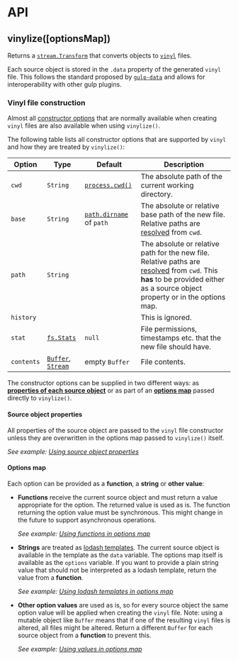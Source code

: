 # API

## vinylize([optionsMap])

Returns a [`stream.Transform`] that converts objects to [`vinyl`] files. 

Each source object is stored in the `.data` property of the generated `vinyl` file. This follows the standard proposed by [`gulp-data`] and allows for interoperability with other gulp plugins.


[`stream.Transform`]: https://nodejs.org/api/stream.html#stream_class_stream_transform
[`vinyl`]: https://npmjs.com/package/vinyl
[`gulp-data`]: https://npmjs.com/package/gulp-data


### Vinyl file construction

Almost all [constructor options] that are normally available when creating `vinyl` files are also available when using `vinylize()`. 

The following table lists all constructor options that are supported by `vinyl` and how they are treated by `vinylize()`:

| Option     | Type                   | Default                    | Description 
| ---------- | ---------------------- | -------------------------- | -------------------------------------------------------------------------------------------------------------------------------------------------------------------------------
| `cwd`      | `String`               | [`process.cwd()`]          | The absolute path of the current working directory.
| `base`     | `String`               | [`path.dirname`] of `path` | The absolute or relative base path of the new file. Relative paths are [resolved] from `cwd`.
| `path`     | `String`               |                            | The absolute or relative path for the new file. Relative paths are [resolved] from `cwd`. This **has** to be provided either as a source object property or in the options map.
| `history`  |                        |                            | This is ignored.
| `stat`     | [`fs.Stats`]           | `null`                     | File permissions, timestamps etc. that the new file should have.
| `contents` | [`Buffer`], [`Stream`] | empty `Buffer`             | File contents.

The constructor options can be supplied in two different ways: as [**properties of each source object**](#source-object-properties) or as part of an [**options map**](#options-map) passed directly to `vinylize()`.

[constructor options]: https://www.npmjs.com/package/vinyl#constructoroptions
[resolved]: https://nodejs.org/api/path.html#path_path_resolve_from_to
[`process.cwd()`]: https://nodejs.org/api/path.html#path_path_dirname_path
[`path.dirname`]: https://nodejs.org/api/path.html#path_path_dirname_path
[`fs.Stats`]: https://nodejs.org/api/fs.html#fs_class_fs_stats
[`Buffer`]: https://nodejs.org/api/buffer.html
[`Stream`]: https://nodejs.org/api/stream.html


#### Source object properties

All properties of the source object are passed to the `vinyl` file constructor unless they are overwritten in the options map passed to `vinylize()` itself.

*See example: [Using source object properties]*

#### Options map

Each option can be provided as a **function**, a **string** or **other value**:

* **Functions** receive the current source object and must return a value appropriate for the option. The returned value is used as is. The function returning the option value must be synchronous. This might change in the future to support asynchronous operations.

  *See example: [Using functions in options map]*

* **Strings** are treated as [lodash templates]. The current source object is available in the template as the `data` variable. The options map itself is available as the `options` variable. If you want to provide a plain string value that should not be interpreted as a lodash template, return the value from a **function**.

  *See example: [Using lodash templates in options map]*

* **Other option values** are used as is, so for every source object the same option value will be applied when creating the `vinyl` file. Note: using a mutable object like `Buffer` means that if one of the resulting `vinyl` files is altered, all files might be altered. Return a different `Buffer` for each source object from a **function** to prevent this. 

  *See example: [Using values in options map]*


[lodash templates]: https://lodash.com/docs#template
[Using source object properties]: examples/using-source-object-properties.md
[Using functions in options map]: examples/using-functions-in-options-map.md
[Using lodash templates in options map]: examples/using-lodash-templates-in-options-map.md
[Using values in options map]: examples/using-values-in-options-map.md
